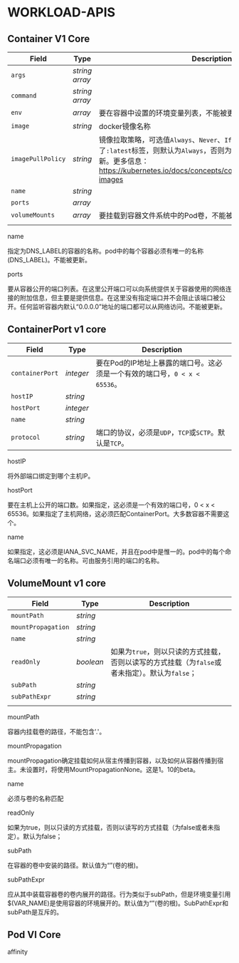 # WORKLOAD-APIS



## Container V1 Core





| Field             | Type           | Description                                                  |
| ----------------- | -------------- | ------------------------------------------------------------ |
| `args`            | *string array* |                                                              |
| `command`         | *string array* |                                                              |
| `env`             | *array*        | 要在容器中设置的环境变量列表，不能被更新。                   |
| `image`           | *string*       | docker镜像名称                                               |
| `imagePullPolicy` | *string*       | 镜像拉取策略，可选值`Always`、`Never`、`IfNotPresent`，如果镜像指定了`:latest`标签，则默认为`Always`，否则为`IfNotPresent`。不能被更新。更多信息：https://kubernetes.io/docs/concepts/containers/images#updating-images |
| `name`            | *string*       |                                                              |
| `ports`           | *array*        |                                                              |
| `volumeMounts`    | *array*        | 要挂载到容器文件系统中的Pod卷，不能被更新。                  |
|                   |                |                                                              |

name

指定为DNS_LABEL的容器的名称。pod中的每个容器必须有唯一的名称(DNS_LABEL)。不能被更新。

ports

要从容器公开的端口列表。在这里公开端口可以向系统提供关于容器使用的网络连接的附加信息，但主要是提供信息。在这里没有指定端口并不会阻止该端口被公开。任何监听容器内默认“0.0.0.0”地址的端口都可以从网络访问。不能被更新。









## ContainerPort v1 core

| Field           | Type      | Description                                                  |
| --------------- | --------- | ------------------------------------------------------------ |
| `containerPort` | *integer* | 要在Pod的IP地址上暴露的端口号。这必须是一个有效的端口号，`0 < x < 65536`。 |
| `hostIP`        | *string*  |                                                              |
| `hostPort`      | *integer* |                                                              |
| `name`          | *string*  |                                                              |
| `protocol`      | *string*  | 端口的协议，必须是`UDP`，`TCP`或`SCTP`。默认是`TCP`。        |



hostIP

将外部端口绑定到哪个主机IP。

hostPort

要在主机上公开的端口数。如果指定，这必须是一个有效的端口号，0 < x < 65536。如果指定了主机网络，这必须匹配ContainerPort。大多数容器不需要这个。

name

如果指定，这必须是IANA_SVC_NAME，并且在pod中是惟一的。pod中的每个命名端口必须有唯一的名称。可由服务引用的端口的名称。











## VolumeMount v1 core



| Field              | Type      | Description                                                  |
| ------------------ | --------- | ------------------------------------------------------------ |
| `mountPath`        | *string*  |                                                              |
| `mountPropagation` | *string*  |                                                              |
| `name`             | *string*  |                                                              |
| `readOnly`         | *boolean* | 如果为`true`，则以只读的方式挂载，否则以读写的方式挂载（为`false`或者未指定）。默认为`false`； |
| `subPath`          | *string*  |                                                              |
| `subPathExpr`      | *string*  |                                                              |
|                    |           |                                                              |

mountPath

容器内挂载卷的路径，不能包含'.'。

mountPropagation

mountPropagation确定挂载如何从宿主传播到容器，以及如何从容器传播到宿主。未设置时，将使用MountPropagationNone。这是1。10的beta。

name

必须与卷的名称匹配

readOnly

如果为true，则以只读的方式挂载，否则以读写的方式挂载（为false或者未指定）。默认为false；

subPath

在容器的卷中安装的路径。默认值为“”(卷的根)。

subPathExpr

应从其中装载容器卷的卷内展开的路径。行为类似于subPath，但是环境变量引用$(VAR_NAME)是使用容器的环境展开的。默认值为“”(卷的根)。SubPathExpr和subPath是互斥的。



## Pod VI Core



affinity